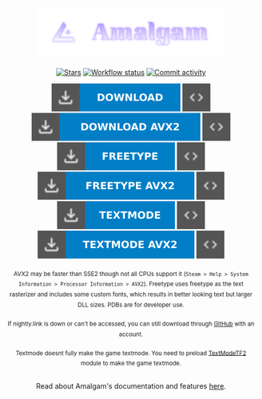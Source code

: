 <div align="center">

  ## <img src=".github/assets/amalgam_combo.png" alt="Amalgam" height="100">

  [![Stars](https://img.shields.io/github/stars/TheGameEnhancer2004/Amalgam-v2?style=for-the-badge&color=white&logo=github)](/../../stargazers)
  [![Workflow status](https://img.shields.io/github/actions/workflow/status/TheGameEnhancer2004/Amalgam-v2/msbuild.yml?branch=master&style=for-the-badge)](/../../actions)
  [![Commit activity](https://img.shields.io/github/commit-activity/m/TheGameEnhancer2004/Amalgam-v2?style=for-the-badge)](/../../commits/)
  
  [![Download](.github/assets/download.svg)](https://nightly.link/TheGameEnhancer2004/Amalgam-v2/workflows/msbuild/master/Amalgamx64Release.zip)
  [![PDB](.github/assets/pdb.svg)](https://nightly.link/TheGameEnhancer2004/Amalgam-v2/workflows/msbuild/master/Amalgamx64ReleasePDB.zip)
  [![Download AVX2](.github/assets/download_avx2.svg)](https://nightly.link/TheGameEnhancer2004/Amalgam-v2/workflows/msbuild/master/Amalgamx64ReleaseAVX2.zip)
  [![PDB AVX2](.github/assets/pdb.svg)](https://nightly.link/TheGameEnhancer2004/Amalgam-v2/workflows/msbuild/master/Amalgamx64ReleaseAVX2PDB.zip)
  <br>
  [![Freetype](.github/assets/freetype.svg)](https://nightly.link/TheGameEnhancer2004/Amalgam-v2/workflows/msbuild/master/Amalgamx64ReleaseFreetype.zip)
  [![PDB Freetype](.github/assets/pdb.svg)](https://nightly.link/TheGameEnhancer2004/Amalgam-v2/workflows/msbuild/master/Amalgamx64ReleaseFreetypePDB.zip)
  [![Freetype AVX2](.github/assets/freetype_avx2.svg)](https://nightly.link/TheGameEnhancer2004/Amalgam-v2/workflows/msbuild/master/Amalgamx64ReleaseFreetypeAVX2.zip)
  [![PDB Freetype AVX2](.github/assets/pdb.svg)](https://nightly.link/TheGameEnhancer2004/Amalgam-v2/workflows/msbuild/master/Amalgamx64ReleaseFreetypeAVX2PDB.zip)
  <br>
  [![Textmode](.github/assets/textmode.svg)](https://nightly.link/TheGameEnhancer2004/Amalgam-v2/workflows/msbuild/master/Amalgamx64ReleaseTextmode.zip)
  [![PDB Textmode](.github/assets/pdb.svg)](https://nightly.link/TheGameEnhancer2004/Amalgam-v2/workflows/msbuild/master/Amalgamx64ReleaseTextmodePDB.zip)
  [![Textmode AVX2](.github/assets/textmode_avx2.svg)](https://nightly.link/TheGameEnhancer2004/Amalgam-v2/workflows/msbuild/master/Amalgamx64ReleaseTextmodeAVX2.zip)
  [![PDB Textmode AVX2](.github/assets/pdb.svg)](https://nightly.link/TheGameEnhancer2004/Amalgam-v2/workflows/msbuild/master/Amalgamx64ReleaseTextmodeAVX2PDB.zip)
  
  <sub>AVX2 may be faster than SSE2 though not all CPUs support it (`Steam > Help > System Information > Processor Information > AVX2`). Freetype uses freetype as the text rasterizer and includes some custom fonts, which results in better looking text but larger DLL sizes. PDBs are for developer use. </sub>
  <br><br>
  <sub>If nightly.link is down or can't be accessed, you can still download through [GitHub](https://github.com/TheGameEnhancer2004/Amalgam-v2/actions) with an account. </sub>
  <br><br>
  <sub>Textmode doesnt fully make the game textmode. You need to preload [TextModeTF2](https://github.com/TheGameEnhancer2004/TextmodeTF2) module to make the game textmode.

  ##

  Read about Amalgam's documentation and features [here](https://github.com/rei-2/Amalgam/wiki). 
</div>
